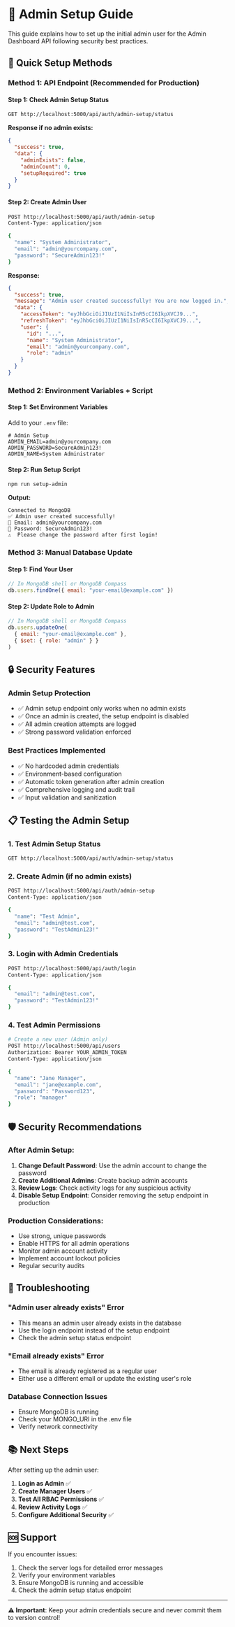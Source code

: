 # 🔐 Admin Setup Guide

This guide explains how to set up the initial admin user for the Admin Dashboard API following security best practices.

## 🚀 **Quick Setup Methods**

### **Method 1: API Endpoint (Recommended for Production)**

#### **Step 1: Check Admin Setup Status**
```bash
GET http://localhost:5000/api/auth/admin-setup/status
```

**Response if no admin exists:**
```json
{
  "success": true,
  "data": {
    "adminExists": false,
    "adminCount": 0,
    "setupRequired": true
  }
}
```

#### **Step 2: Create Admin User**
```bash
POST http://localhost:5000/api/auth/admin-setup
Content-Type: application/json

{
  "name": "System Administrator",
  "email": "admin@yourcompany.com",
  "password": "SecureAdmin123!"
}
```

**Response:**
```json
{
  "success": true,
  "message": "Admin user created successfully! You are now logged in.",
  "data": {
    "accessToken": "eyJhbGciOiJIUzI1NiIsInR5cCI6IkpXVCJ9...",
    "refreshToken": "eyJhbGciOiJIUzI1NiIsInR5cCI6IkpXVCJ9...",
    "user": {
      "id": "...",
      "name": "System Administrator",
      "email": "admin@yourcompany.com",
      "role": "admin"
    }
  }
}
```

### **Method 2: Environment Variables + Script**

#### **Step 1: Set Environment Variables**
Add to your `.env` file:
```env
# Admin Setup
ADMIN_EMAIL=admin@yourcompany.com
ADMIN_PASSWORD=SecureAdmin123!
ADMIN_NAME=System Administrator
```

#### **Step 2: Run Setup Script**
```bash
npm run setup-admin
```

**Output:**
```
Connected to MongoDB
✅ Admin user created successfully!
📧 Email: admin@yourcompany.com
🔑 Password: SecureAdmin123!
⚠️  Please change the password after first login!
```

### **Method 3: Manual Database Update**

#### **Step 1: Find Your User**
```javascript
// In MongoDB shell or MongoDB Compass
db.users.findOne({ email: "your-email@example.com" })
```

#### **Step 2: Update Role to Admin**
```javascript
// In MongoDB shell or MongoDB Compass
db.users.updateOne(
  { email: "your-email@example.com" },
  { $set: { role: "admin" } }
)
```

## 🔒 **Security Features**

### **Admin Setup Protection**
- ✅ Admin setup endpoint only works when no admin exists
- ✅ Once an admin is created, the setup endpoint is disabled
- ✅ All admin creation attempts are logged
- ✅ Strong password validation enforced

### **Best Practices Implemented**
- ✅ No hardcoded admin credentials
- ✅ Environment-based configuration
- ✅ Automatic token generation after admin creation
- ✅ Comprehensive logging and audit trail
- ✅ Input validation and sanitization

## 📋 **Testing the Admin Setup**

### **1. Test Admin Setup Status**
```bash
GET http://localhost:5000/api/auth/admin-setup/status
```

### **2. Create Admin (if no admin exists)**
```bash
POST http://localhost:5000/api/auth/admin-setup
Content-Type: application/json

{
  "name": "Test Admin",
  "email": "admin@test.com",
  "password": "TestAdmin123!"
}
```

### **3. Login with Admin Credentials**
```bash
POST http://localhost:5000/api/auth/login
Content-Type: application/json

{
  "email": "admin@test.com",
  "password": "TestAdmin123!"
}
```

### **4. Test Admin Permissions**
```bash
# Create a new user (Admin only)
POST http://localhost:5000/api/users
Authorization: Bearer YOUR_ADMIN_TOKEN
Content-Type: application/json

{
  "name": "Jane Manager",
  "email": "jane@example.com",
  "password": "Password123",
  "role": "manager"
}
```

## 🛡️ **Security Recommendations**

### **After Admin Setup:**
1. **Change Default Password**: Use the admin account to change the password
2. **Create Additional Admins**: Create backup admin accounts
3. **Review Logs**: Check activity logs for any suspicious activity
4. **Disable Setup Endpoint**: Consider removing the setup endpoint in production

### **Production Considerations:**
- Use strong, unique passwords
- Enable HTTPS for all admin operations
- Monitor admin account activity
- Implement account lockout policies
- Regular security audits

## 🔧 **Troubleshooting**

### **"Admin user already exists" Error**
- This means an admin user already exists in the database
- Use the login endpoint instead of the setup endpoint
- Check the admin setup status endpoint

### **"Email already exists" Error**
- The email is already registered as a regular user
- Either use a different email or update the existing user's role

### **Database Connection Issues**
- Ensure MongoDB is running
- Check your MONGO_URI in the .env file
- Verify network connectivity

## 📚 **Next Steps**

After setting up the admin user:

1. **Login as Admin** ✅
2. **Create Manager Users** ✅
3. **Test All RBAC Permissions** ✅
4. **Review Activity Logs** ✅
5. **Configure Additional Security** ✅

## 🆘 **Support**

If you encounter issues:
1. Check the server logs for detailed error messages
2. Verify your environment variables
3. Ensure MongoDB is running and accessible
4. Check the admin setup status endpoint

---

**⚠️ Important**: Keep your admin credentials secure and never commit them to version control!
